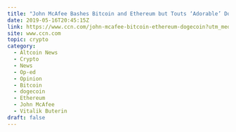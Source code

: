 ```yaml
---
title: "John McAfee Bashes Bitcoin and Ethereum but Touts ‘Adorable’ Dogecoin"
date: 2019-05-16T20:45:15Z
link: https://www.ccn.com/john-mcafee-bitcoin-ethereum-dogecoin?utm_medium=RSS&utm_source=hune
site: www.ccn.com
topic: crypto
category:
  - Altcoin News
  - Crypto
  - News
  - Op-ed
  - Opinion
  - Bitcoin
  - dogecoin
  - Ethereum
  - John McAfee
  - Vitalik Buterin
draft: false
---
```

